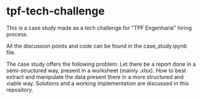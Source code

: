 # tpf-tech-challenge
This is a case study made as a tech challenge for "TPF Engenharia" hiring process.

All the discussion points and code can be found in the case_study.ipynb file.

The case study offers the following problem:
Let there be a report done in a semi-structured way, present in a worksheet (mainly .xlsx). How to best extract and manipulate the data present there in a more structured and viable way. Solutions and a working implementation are discussed in this repository.

